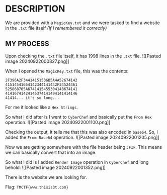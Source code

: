 # DESCRIPTION

We are provided with a `MagicKey.txt` and we were tasked to find a website in the `.txt` file itself *(If I remembered it correctly)*

## MY PROCESS

Upon checking the `.txt` file itself, it has 1998 lines in the `.txt` file.
![[Pasted image 20240922000827.png]]

When I opened the `MagicKey.txt` file, this was the contents:

```
2F396A2F34414151536B5A4A52674142
41514541654142344141442F34524461
525868705A674141545530414B674141
41416741424145374141494141414146
41414... it's so long...
```

For me it looked like a `Hex Strings`.

So what I did after is I went to `CyberChef` and basically put the `From Hex` operation.
![[Pasted image 20240922001100.png]]

Checking the output, it tells me that this was also encoded in `base64`. So, I added the `From Base64` operation.
![[Pasted image 20240922001205.png]]

Now we are getting somewhere with the file header being `JFIF`. This means we can basically convert that into an image.

So what I did is I added `Render Image` operation in `CyberChef` and long behold:
![[Pasted image 20240922001352.png]]

There is the website we are looking for.

Flag: `TMCTF{www.thisis3t.com}`